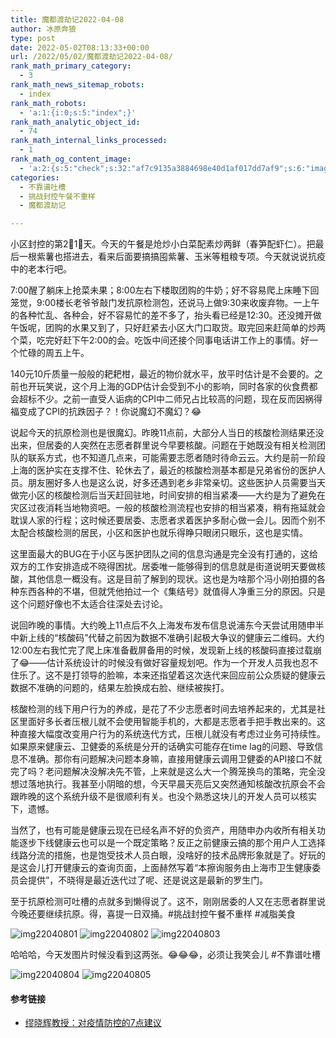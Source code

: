 ```yaml
---
title: 魔都渡劫记2022-04-08
author: 冰原奔狼
type: post
date: 2022-05-02T08:13:33+00:00
url: /2022/05/02/魔都渡劫记2022-04-08/
rank_math_primary_category:
  - 3
rank_math_news_sitemap_robots:
  - index
rank_math_robots:
  - 'a:1:{i:0;s:5:"index";}'
rank_math_analytic_object_id:
  - 74
rank_math_internal_links_processed:
  - 1
rank_math_og_content_image:
  - 'a:2:{s:5:"check";s:32:"af7c9135a3884698e40d1af017dd7af9";s:6:"images";a:0:{}}'
categories:
  - 不靠谱吐槽
  - 挑战封控午餐不重样
  - 魔都渡劫记

---
```

小区封控的第2⃣️1⃣️天。今天的午餐是炝炒小白菜配素炒两鲜（春笋配虾仁）。把最后一根紫薯也搭进去，看来后面要搞搞囤紫薯、玉米等粗粮专项。今天就说说抗疫中的老本行吧。

7:00醒了躺床上抢菜未果；8:00左右下楼取团购的牛奶；好不容易爬上床睡下回笼觉，9:00楼长老爷爷敲门发抗原检测包，还说马上做9:30来收废弃物。一上午的各种忙乱、各种会，好不容易忙的差不多了，抬头看已经是12:30。还没摊开做午饭呢，团购的水果又到了，只好赶紧去小区大门口取货。取完回来赶简单的炒两个菜，吃完好赶下午2:00的会。吃饭中间还接个同事电话讲工作上的事情。好一个忙碌的周五上午。

140元10斤质量一般般的耙耙柑，最近的物价就水平，放平时估计是不会要的。之前也开玩笑说，这个月上海的GDP估计会受到不小的影响，同时各家的伙食费都会超标不少。之前一直受人诟病的CPI中二师兄占比较高的问题，现在反而因祸得福变成了CPI的抗跌因子？！你说魔幻不魔幻？😂

说起今天的抗原检测也是很魔幻。昨晚11点前，大部分人当日的核酸检测结果还没出来，但居委的人突然在志愿者群里说今早要核酸。问题在于她既没有相关检测团队的联系方式，也不知道几点来，可能需要志愿者随时待命云云。大约是前一阶段上海的医护实在支撑不住、轮休去了，最近的核酸检测基本都是兄弟省份的医护人员。朋友圈好多人也是这么说，好多还遇到老乡非常亲切。这些医护人员需要当天做完小区的核酸检测后当天赶回驻地，时间安排的相当紧凑——大约是为了避免在灾区过夜消耗当地物资吧。一般的核酸检测流程也安排的相当紧凑，稍有拖延就会耽误人家的行程；这时候还要居委、志愿者求着医护多耐心做一会儿。因而个别不太配合核酸检测的居民，小区和医护也就乐得睁只眼闭只眼乐，这也是实情。

这里面最大的BUG在于小区与医护团队之间的信息沟通是完全没有打通的，这给双方的工作安排造成不晓得困扰。居委唯一能够得到的信息就是街道说明天要做核酸，其他信息一概没有。这是目前了解到的现状。这也是为啥那个冯小刚拍摄的各种东西各种的不堪，但就凭他拍过一个《集结号》就值得人净重三分的原因。只是这个问题好像也不太适合往深处去讨论。

说回昨晚的事情。大约晚上11点后不久上海发布发布信息说浦东今天尝试用随申半中新上线的“核酸码”代替之前因为数据不准确引起极大争议的健康云二维码。大约12:00左右我忙完了爬上床准备截屏备用的时候，发现新上线的核酸码直接过载崩了😂——估计系统设计的时候没有做好容量规划吧。作为一个开发人员我也忍不住乐了。这不是打领导的脸嘛，本来还指望着这次迭代来回应前公众质疑的健康云数据不准确的问题的，结果左脸换成右脸、继续被挨打。

核酸检测的线下用户行为的养成，是花了不少志愿者时间去培养起来的，尤其是社区里面好多长者压根儿就不会使用智能手机的，大都是志愿者手把手教出来的。这种直接大幅度改变用户行为的系统迭代方式，压根儿就没有考虑过业务可持续性。如果原来健康云、卫健委的系统是分开的话确实可能存在time lag的问题、导致信息不准确。那你有问题解决问题本身嘛，直接用健康云调用卫健委的API接口不就完了吗？老问题解决没解决先不管，上来就是这么大一个腾笼换鸟的策略，完全没想过落地执行。我甚至小阴暗的想，今天早晨天亮后又突然通知核酸改抗原会不会跟昨晚的这个系统升级不是很顺利有关。也没个熟悉这块儿的开发人员可以核实下，遗憾。

当然了，也有可能是健康云现在已经名声不好的负资产，用随申办内收所有相关功能逐步下线健康云也可以是一个既定策略？反正之前健康云搞的那个用户人工选择线路分流的措施，也是饱受技术人员白眼，没啥好的技术品牌形象就是了。好玩的是这会儿打开健康云的查询页面，上面赫然写着“本擦询服务由上海市卫生健康委员会提供”，不晓得是最近迭代过了呢、还是说这是最新的罗生门。

至于抗原检测可吐槽的点就多到懒得说了。这不，刚刚居委的人又在志愿者群里说今晚还要继续抗原。得，喜提一日双捅。#挑战封控午餐不重样 #减脂美食

<img decoding="async" src="https://i0.wp.com/s2.loli.net/2022/05/02/l8YK26Wx4M7NHZk.jpg?w=640&#038;ssl=1" alt="img22040801" data-recalc-dims="1" />
<img decoding="async" src="https://i0.wp.com/s2.loli.net/2022/05/02/Ke4juObE5ANRvfB.jpg?w=640&#038;ssl=1" alt="img22040802" data-recalc-dims="1" />
<img decoding="async" src="https://i0.wp.com/s2.loli.net/2022/05/02/kgG7Ia9OfElP8Wv.jpg?w=640&#038;ssl=1" alt="img22040803" data-recalc-dims="1" />

哈哈哈，今天发图片时候没看到这两张。😂😂😂，必须让我笑会儿 #不靠谱吐槽

<img decoding="async" src="https://i0.wp.com/s2.loli.net/2022/05/02/vC2jhnartYEk3K5.jpg?w=640&#038;ssl=1" alt="img22040804" data-recalc-dims="1" />
<img decoding="async" src="https://i0.wp.com/s2.loli.net/2022/05/02/yKF92SixqYIcWCb.jpg?w=640&#038;ssl=1" alt="img22040805" data-recalc-dims="1" />

#### 参考链接

  * [缪晓辉教授：对疫情防控的7点建议][1]

 [1]: https://mp.weixin.qq.com/s/ZytdV4BJdvQM5-i_tpqnbA
